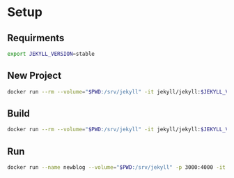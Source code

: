 # Setup

## Requirments
```bash
export JEKYLL_VERSION=stable
```

## New Project
```bash
docker run --rm --volume="$PWD:/srv/jekyll" -it jekyll/jekyll:$JEKYLL_VERSION jekyll new .
```

## Build
```bash
docker run --rm --volume="$PWD:/srv/jekyll" -it jekyll/jekyll:$JEKYLL_VERSION jekyll build
```

## Run
```bash
docker run --name newblog --volume="$PWD:/srv/jekyll" -p 3000:4000 -it jekyll/jekyll:$JEKYLL_VERSION jekyll serve --watch --drafts
```